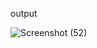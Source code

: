 output

![Screenshot (52)](https://github.com/Yogesh120703/DiscordBot/assets/132259891/368a5221-d11f-4870-95f3-b1e69834afee)
